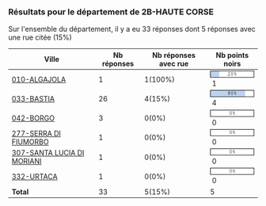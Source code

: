 ### Résultats pour le département de 2B-HAUTE CORSE

Sur l'ensemble du département, il y a eu 33 réponses dont 5 réponses avec une rue citée (15%)

| Ville | Nb réponses | Nb réponses avec rue | Nb points noirs |
|-------------|-------------|----------------------|-----------------|
|<a href='010-ALGAJOLA.md'>010-ALGAJOLA</a>|1|1(100%)|<img src="../../img/bar_20.gif" />&nbsp;1|
|<a href='033-BASTIA.md'>033-BASTIA</a>|26|4(15%)|<img src="../../img/bar_80.gif" />&nbsp;4|
|<a href='042-BORGO.md'>042-BORGO</a>|3|0(0%)|<img src="../../img/bar_0.gif" />&nbsp;0|
|<a href='277-SERRA DI FIUMORBO.md'>277-SERRA DI FIUMORBO</a>|1|0(0%)|<img src="../../img/bar_0.gif" />&nbsp;0|
|<a href='307-SANTA LUCIA DI MORIANI.md'>307-SANTA LUCIA DI MORIANI</a>|1|0(0%)|<img src="../../img/bar_0.gif" />&nbsp;0|
|<a href='332-URTACA.md'>332-URTACA</a>|1|0(0%)|<img src="../../img/bar_0.gif" />&nbsp;0|
| **Total** |33|5(15%)|5|
